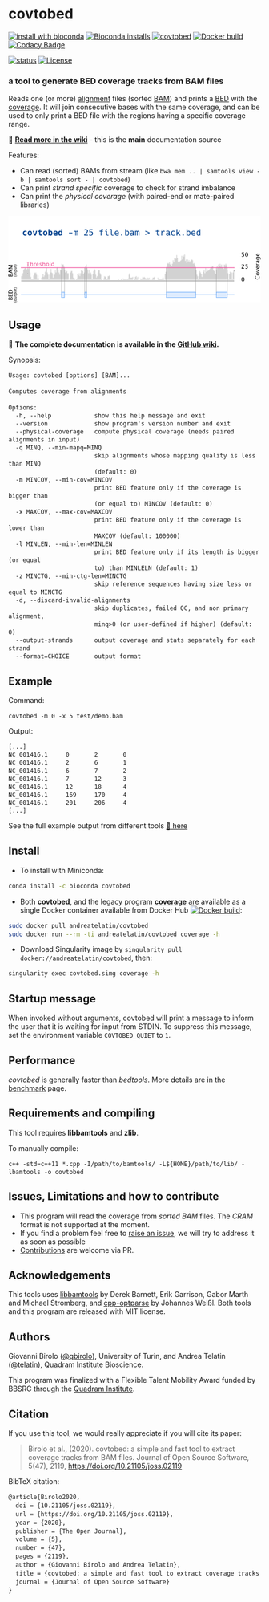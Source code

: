 # covtobed


[![install with bioconda](https://img.shields.io/conda/vn/bioconda/covtobed?label=install%20from%20bioconda)](http://bioconda.github.io/recipes/covtobed/README.html)
[![Bioconda installs](https://img.shields.io/conda/dn/bioconda/covtobed)](https://anaconda.org/bioconda/covtobed)
[![covtobed](https://github.com/telatin/covtobed/actions/workflows/c-cpp.yml/badge.svg)](https://github.com/telatin/covtobed/actions/workflows/c-cpp.yml)
[![Docker build](https://img.shields.io/docker/pulls/andreatelatin/covtobed)](https://hub.docker.com/r/andreatelatin/covtobed)
[![Codacy Badge](https://app.codacy.com/project/badge/Grade/36944efb0d2b44cca850964e96c036a4)](https://www.codacy.com/manual/telatin/covtobed?utm_source=github.com&amp;utm_medium=referral&amp;utm_content=telatin/covtobed&amp;utm_campaign=Badge_Grade)

[![status](https://joss.theoj.org/papers/0ed74df9f40a58a852bf3fff512acd2b/status.svg)](https://joss.theoj.org/papers/0ed74df9f40a58a852bf3fff512acd2b)
[![License](https://img.shields.io/github/license/telatin/covtobed?color=blue)](https://github.com/telatin/covtobed/blob/master/LICENSE)

### a tool to generate BED coverage tracks from BAM files

Reads one (or more) [alignment](https://en.wikipedia.org/wiki/Sequence_alignment) files
(sorted [BAM](https://en.wikipedia.org/wiki/SAM_(file_format))) and prints a [BED](https://en.wikipedia.org/wiki/BED_(file_format)) with the [coverage](https://en.wikipedia.org/wiki/Coverage_(genetics)). It will join consecutive bases with the same coverage, and can be used to only print a BED file with the regions having a specific coverage range. 

:book:  **[Read more in the wiki](https://github.com/telatin/covtobed/wiki)** - this is the **main** documentation source

Features:
* Can read (sorted) BAMs from stream (like `bwa mem .. | samtools view -b | samtools sort - | covtobed`)
* Can print _strand specific_ coverage to check for strand imbalance
* Can print the _physical coverage_ (with paired-end or mate-paired libraries)

[![covtobed example](img/covtobed-vignette.png)](https://github.com/telatin/covtobed/wiki)


## Usage

:book: **The complete documentation is available in the [GitHub wiki](https://github.com/telatin/covtobed/wiki).**

Synopsis:
```
Usage: covtobed [options] [BAM]...

Computes coverage from alignments

Options:
  -h, --help            show this help message and exit
  --version             show program's version number and exit
  --physical-coverage   compute physical coverage (needs paired alignments in input)
  -q MINQ, --min-mapq=MINQ
                        skip alignments whose mapping quality is less than MINQ
                        (default: 0)
  -m MINCOV, --min-cov=MINCOV
                        print BED feature only if the coverage is bigger than
                        (or equal to) MINCOV (default: 0)
  -x MAXCOV, --max-cov=MAXCOV
                        print BED feature only if the coverage is lower than
                        MAXCOV (default: 100000)
  -l MINLEN, --min-len=MINLEN
                        print BED feature only if its length is bigger (or equal
                        to) than MINLELN (default: 1)
  -z MINCTG, --min-ctg-len=MINCTG
                        skip reference sequences having size less or equal to MINCTG
  -d, --discard-invalid-alignments
                        skip duplicates, failed QC, and non primary alignment,
                        minq>0 (or user-defined if higher) (default: 0)
  --output-strands      output coverage and stats separately for each strand
  --format=CHOICE       output format
```
## Example

Command:
```
covtobed -m 0 -x 5 test/demo.bam
```
Output:
```text
[...]
NC_001416.1     0       2       0
NC_001416.1     2       6       1
NC_001416.1     6       7       2
NC_001416.1     7       12      3
NC_001416.1     12      18      4
NC_001416.1     169     170     4
NC_001416.1     201     206     4
[...]
```

See the full example output from different tools [:open_file_folder: here](https://github.com/telatin/covtobed/blob/master/test/output/README.md)

## Install

* To install with Miniconda:

```bash
conda install -c bioconda covtobed
```

* Both **covtobed**, and the legacy program [**coverage**](https://github.com/telatin/covtobed/wiki/Using-coverage) are available as a single Docker container available from Docker Hub [![Docker build](https://img.shields.io/docker/cloud/build/andreatelatin/covtobed)](https://hub.docker.com/r/andreatelatin/covtobed):

```bash
sudo docker pull andreatelatin/covtobed
sudo docker run --rm -ti andreatelatin/covtobed coverage -h
```

 * Download Singularity image by `singularity pull docker://andreatelatin/covtobed`, then:

```bash
singularity exec covtobed.simg coverage -h
```

## Startup message

When invoked without arguments, covtobed will print a message to inform the user that it
is waiting for input from STDIN.
To suppress this message, set the environment variable `COVTOBED_QUIET` to `1`.

## Performance

*covtobed* is generally faster than *bedtools*. More details are in the [benchmark](benchmark) page.

## Requirements and compiling

This tool requires **libbamtools** and **zlib**.

To manually compile:
```
c++ -std=c++11 *.cpp -I/path/to/bamtools/ -L${HOME}/path/to/lib/ -lbamtools -o covtobed
```

## Issues, Limitations and how to contribute

* This program will read the coverage from *sorted BAM* files. The *CRAM* format is not supported at the moment.
* If you find a problem feel free to [raise an issue](https://github.com/telatin/covtobed/issues), we will try to address it as soon as possible
* [Contributions](CONTRIBUTING.md) are welcome via PR.

## Acknowledgements

This tools uses [libbamtools](https://github.com/pezmaster31/bamtools) by Derek Barnett, Erik Garrison, Gabor Marth and Michael Stromberg, and [cpp-optparse](https://github.com/weisslj/cpp-optparse) by Johannes Weißl. Both tools and this program are released with MIT license.

## Authors

Giovanni Birolo ([@gbirolo](https://github.com/gbirolo)), University of Turin, and Andrea Telatin ([@telatin](https://github.com/telatin)), Quadram Institute Bioscience. 

This program was finalized with a Flexible Talent Mobility Award funded by BBSRC through the [Quadram Institute](https://quadram.ac.uk).

## Citation

If you use this tool, we would really appreciate if you will cite its paper:

> Birolo et al., (2020). covtobed: a simple and fast tool to extract coverage tracks from BAM files. Journal of Open Source Software, 5(47), 2119, https://doi.org/10.21105/joss.02119

BibTeX citation:
```latex
@article{Birolo2020,
  doi = {10.21105/joss.02119},
  url = {https://doi.org/10.21105/joss.02119},
  year = {2020},
  publisher = {The Open Journal},
  volume = {5},
  number = {47},
  pages = {2119},
  author = {Giovanni Birolo and Andrea Telatin},
  title = {covtobed: a simple and fast tool to extract coverage tracks from BAM files},
  journal = {Journal of Open Source Software}
}
```

